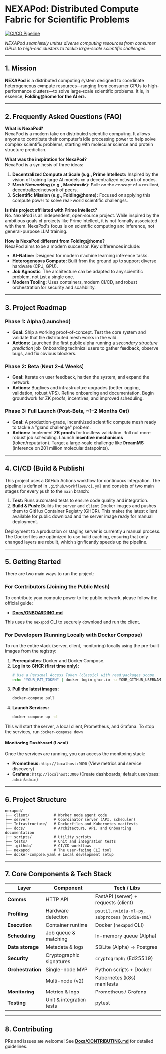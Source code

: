 <!-- Tags: #DistributedComputing, #ScientificComputing, #HeterogeneousResources, #ScalableArchitecture, #Innovation, #OpenSource -->

# NEXAPod: Distributed Compute Fabric for Scientific Problems

[![CI/CD Pipeline](https://github.com/DarkStarStrix/NexaPod/actions/workflows/ci.yml/badge.svg)](https://github.com/DarkStarStrix/NexaPod/actions/workflows/ci.yml)

*NEXAPod seamlessly unites diverse computing resources from consumer GPUs to high-end clusters to tackle large-scale scientific challenges.*

---

## 1. Mission

**NEXAPod** is a distributed computing system designed to coordinate heterogeneous compute resources—ranging from consumer GPUs to high-performance clusters—to solve large-scale scientific problems. It is, in essence, **Folding@home for the AI era.**

---

## 2. Frequently Asked Questions (FAQ)

**What is NexaPod?**  
NexaPod is a modern take on distributed scientific computing. It allows anyone to contribute their computer's idle processing power to help solve complex scientific problems, starting with molecular science and protein structure prediction.

**What was the inspiration for NexaPod?**  
NexaPod is a synthesis of three ideas:
1.  **Decentralized Compute at Scale (e.g., Prime Intellect):** Inspired by the vision of training large AI models on a decentralized network of nodes.
2.  **Mesh Networking (e.g., Meshtastic):** Built on the concept of a resilient, decentralized network of peers.
3.  **Scientific Mission (e.g., Folding@home):** Focused on applying this compute power to solve real-world scientific challenges.

**Is this project affiliated with Prime Intellect?**  
No. NexaPod is an independent, open-source project. While inspired by the ambitious goals of projects like Prime Intellect, it is not formally associated with them. NexaPod's focus is on scientific computing and inference, not general-purpose LLM training.

**How is NexaPod different from Folding@home?**  
NexaPod aims to be a modern successor. Key differences include:
-   **AI-Native:** Designed for modern machine learning inference tasks.
-   **Heterogeneous Compute:** Built from the ground up to support diverse hardware (CPU, GPU).
-   **Job Agnostic:** The architecture can be adapted to any scientific problem, not just a single one.
-   **Modern Tooling:** Uses containers, modern CI/CD, and robust orchestration for security and scalability.

---

## 3. Project Roadmap

### **Phase 1: Alpha (Launched)**
-   **Goal:** Ship a working proof-of-concept. Test the core system and validate that the distributed mesh works in the wild.
-   **Actions:** Launched the first public alpha running a *secondary structure prediction* job. Onboarding technical users to gather feedback, observe bugs, and fix obvious blockers.

### **Phase 2: Beta (Next 2–4 Weeks)**
-   **Goal:** Iterate on user feedback, harden the system, and expand the network.
-   **Actions:** Bugfixes and infrastructure upgrades (better logging, validation, robust VPS). Refine onboarding and documentation. Begin groundwork for ZK proofs, incentives, and improved scheduling.

### **Phase 3: Full Launch (Post-Beta, ~1–2 Months Out)**
-   **Goal:** A production-grade, incentivized scientific compute mesh ready to tackle a "grand challenge" problem.
-   **Actions:** Implement **ZK proofs** for trustless validation. Roll out more robust job scheduling. Launch **incentive mechanisms** (token/reputation). Target a large-scale challenge like **DreamMS** (inference on 201 million molecular datapoints).

---

## 4. CI/CD (Build & Publish)

This project uses a GitHub Actions workflow for continuous integration. The pipeline is defined in `.github/workflows/ci.yml` and consists of two main stages for every push to the `main` branch:

1.  **Test:** Runs automated tests to ensure code quality and integration.
2.  **Build & Push:** Builds the `server` and `client` Docker images and pushes them to GitHub Container Registry (GHCR). This makes the latest client available for public download and the server image ready for manual deployment.

Deployment to a production or staging server is currently a manual process. The Dockerfiles are optimized to use build caching, ensuring that only changed layers are rebuilt, which significantly speeds up the pipeline.

---

## 5. Getting Started

There are two main ways to run the project:

### For Contributors (Joining the Public Mesh)
To contribute your compute power to the public network, please follow the official guide:
-   **[Docs/ONBOARDING.md](Docs/ONBOARDING.md)**

This uses the `nexapod` CLI to securely download and run the client.

### For Developers (Running Locally with Docker Compose)
To run the entire stack (server, client, monitoring) locally using the pre-built images from the registry:
1.  **Prerequisites:** Docker and Docker Compose.
2.  **Log in to GHCR (first time only):**
    ```bash
    # Use a Personal Access Token (classic) with read:packages scope.
    echo "YOUR_PAT_TOKEN" | docker login ghcr.io -u YOUR_GITHUB_USERNAME --password-stdin
    ```
3.  **Pull the latest images:**
    ```bash
    docker-compose pull
    ```
4.  **Launch Services:**
    ```bash
    docker-compose up -d
    ```
This will start the server, a local client, Prometheus, and Grafana. To stop the services, run `docker-compose down`.

#### Monitoring Dashboard (Local)
Once the services are running, you can access the monitoring stack:
-   **Prometheus:** `http://localhost:9090` (View metrics and service discovery)
-   **Grafana:** `http://localhost:3000` (Create dashboards; default user/pass: `admin`/`admin`)

---

## 6. Project Structure

```
nexapod/
├── client/           # Worker node agent code
├── server/           # Coordinator server (API, scheduler)
├── Infrastructure/   # Dockerfiles and Kubernetes manifests
├── docs/             # Architecture, API, and Onboarding documentation
├── scripts/          # Utility scripts
├── tests/            # Unit and integration tests
├── .github/          # CI/CD workflows
├── nexapod           # The user-facing CLI tool
└── docker-compose.yaml # Local development setup
```

---

## 7. Core Components & Tech Stack

| Layer                | Component                | Tech / Libs                                           |
|----------------------|--------------------------|-------------------------------------------------------|
| **Comms**            | HTTP API                 | FastAPI (server) + requests (client)                  |
| **Profiling**        | Hardware detection       | `psutil`, `nvidia-ml-py`, `subprocess` (`nvidia-smi`) |
| **Execution**        | Container runtime        | Docker (`nexapod` CLI)                                |
| **Scheduling**       | Job queue & matching     | In-memory queue (Alpha)                               |
| **Data storage**     | Metadata & logs          | SQLite (Alpha) → Postgres                             |
| **Security**         | Cryptographic signatures | `cryptography` (Ed25519)                              |
| **Orchestration**    | Single-node MVP          | Python scripts + Docker                               |
|                      | Multi-node (v2)          | Kubernetes (k8s) manifests                            |
| **Monitoring**       | Metrics & logs           | Prometheus / Grafana                                  |
| **Testing**          | Unit & integration tests | pytest                                                |

---

## 8. Contributing

PRs and issues are welcome! See **[Docs/CONTRIBUTING.md](Docs/CONTRIBUTING.md)** for detailed guidelines.
